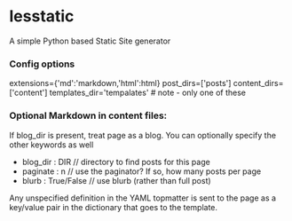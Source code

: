 lesstatic
==========

A simple Python based Static Site generator

### Config options
extensions={'md':'markdown,'html':html}
post_dirs=['posts']
content_dirs=['content']
templates_dir='tempalates' # note - only one of these

### Optional Markdown in content files:

If blog_dir is present, treat page as a blog. You can optionally specify 
the other keywords as well

 * blog_dir : DIR // directory to find posts for this page
 * paginate : n // use the paginator? If so, how many posts per page
 * blurb : True/False // use blurb (rather than full post)

Any unspecified definition in the YAML topmatter is sent to the page
as a key/value pair in the dictionary that goes to the template.

